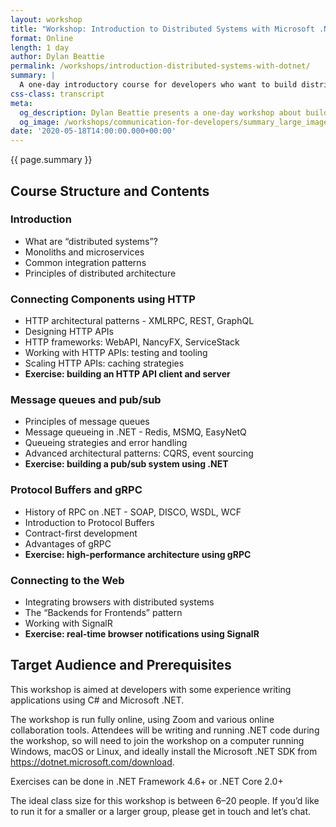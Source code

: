 ```yaml
---
layout: workshop
title: "Workshop: Introduction to Distributed Systems with Microsoft .NET"
format: Online
length: 1 day
author: Dylan Beattie
permalink: /workshops/introduction-distributed-systems-with-dotnet/
summary: |
  A one-day introductory course for developers who want to build distributed systems, APIs and microservices using Microsoft .NET. You'll see how to build independent software components that communicate using various technologies, including HTTP APIs, gRPC, and message queues, and how to create user interfaces using realtime technologies such as SignalR.
css-class: transcript 
meta: 
  og_description: Dylan Beattie presents a one-day workshop about building distributed systems with Microsoft .NET
  og_image: /workshops/communication-for-developers/summary_large_image.jpg
date: '2020-05-18T14:00:00.000+00:00'
---
```

{{ page.summary }}

## Course Structure and Contents

### Introduction
* What are “distributed systems”?
* Monoliths and microservices
* Common integration patterns
* Principles of distributed architecture

### Connecting Components using HTTP
* HTTP architectural patterns - XMLRPC, REST, GraphQL
* Designing HTTP APIs
* HTTP frameworks: WebAPI, NancyFX, ServiceStack
* Working with HTTP APIs: testing and tooling
* Scaling HTTP APIs: caching strategies
* **Exercise: building an HTTP API client and server**

### Message queues and pub/sub
* Principles of message queues
* Message queueing in .NET - Redis, MSMQ, EasyNetQ
* Queueing strategies and error handling
* Advanced architectural patterns: CQRS, event sourcing
* **Exercise: building a pub/sub system using .NET**

### Protocol Buffers and gRPC
* History of RPC on .NET - SOAP, DISCO, WSDL, WCF
* Introduction to Protocol Buffers
* Contract-first development
* Advantages of gRPC
* **Exercise: high-performance architecture using gRPC**

### Connecting to the Web
* Integrating browsers with distributed systems
* The “Backends for Frontends” pattern
* Working with SignalR
* **Exercise: real-time browser notifications using SignalR**

## Target Audience and Prerequisites

This workshop is aimed at developers with some experience writing applications using C# and Microsoft .NET.

The workshop is run fully online, using Zoom and various online collaboration tools. Attendees will be writing and running .NET code during the workshop, so will need to join the workshop on a computer running Windows, macOS or Linux, and ideally install the Microsoft .NET SDK from https://dotnet.microsoft.com/download.

Exercises can be done in .NET Framework 4.6+ or .NET Core 2.0+

The ideal class size for this workshop is between 6–20 people. If you’d like to run it for a smaller or a larger group, please get in touch and let’s chat.
